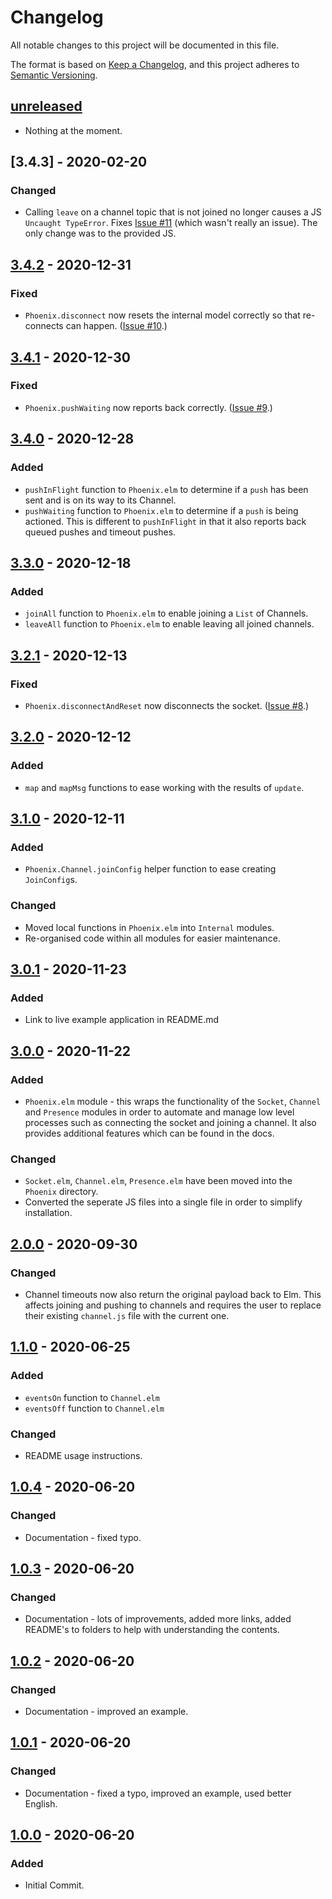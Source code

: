 # Changelog

All notable changes to this project will be documented in this file.

The format is based on [Keep a Changelog](https://keepachangelog.com/en/1.0.0/), and this project adheres to [Semantic Versioning](https://semver.org/spec/v2.0.0.html).

## [unreleased]

- Nothing at the moment.

## [3.4.3] - 2020-02-20

### Changed

- Calling `leave` on a channel topic that is not joined no longer causes a JS `Uncaught TypeError`. Fixes [Issue #11](https://github.com/phollyer/elm-phoenix-websocket/issues/11) (which wasn't really an issue). The only change was to the provided JS.

## [3.4.2] - 2020-12-31

### Fixed

- `Phoenix.disconnect` now resets the internal model correctly so that re-connects can happen. ([Issue #10](https://github.com/phollyer/elm-phoenix-websocket/issues/10).)

## [3.4.1] - 2020-12-30

### Fixed

- `Phoenix.pushWaiting` now reports back correctly. ([Issue #9](https://github.com/phollyer/elm-phoenix-websocket/issues/9).)

## [3.4.0] - 2020-12-28

### Added

- `pushInFlight` function to `Phoenix.elm` to determine if a `push` has been sent and is on its way to its Channel.
- `pushWaiting` function to `Phoenix.elm` to determine if a `push` is being actioned. This is different to `pushInFlight` in that it also reports back queued pushes and timeout pushes.

## [3.3.0] - 2020-12-18

### Added

- `joinAll` function to `Phoenix.elm` to enable joining a `List` of Channels.
- `leaveAll` function to `Phoenix.elm` to enable leaving all joined channels.

## [3.2.1] - 2020-12-13

### Fixed

- `Phoenix.disconnectAndReset` now disconnects the socket. ([Issue #8](https://github.com/phollyer/elm-phoenix-websocket/issues/8).)

## [3.2.0] - 2020-12-12

### Added

- `map` and `mapMsg` functions to ease working with the results of `update`.

## [3.1.0] - 2020-12-11

### Added

- `Phoenix.Channel.joinConfig` helper function to ease creating `JoinConfig`s.

### Changed

- Moved local functions in `Phoenix.elm` into `Internal` modules.
- Re-organised code within all modules for easier maintenance.

## [3.0.1] - 2020-11-23

### Added

- Link to live example application in README.md

## [3.0.0] - 2020-11-22

### Added

- `Phoenix.elm` module - this wraps the functionality of the `Socket`, `Channel` and `Presence` modules in order to automate and manage low level processes such as connecting the socket and joining a channel. It also provides additional features which can be found in the docs.

### Changed

- `Socket.elm`, `Channel.elm`, `Presence.elm` have been moved into the `Phoenix` directory.
- Converted the seperate JS files into a single file in order to simplify installation.

## [2.0.0] - 2020-09-30

### Changed

- Channel timeouts now also return the original payload back to Elm. This affects joining and pushing to channels and requires the user to replace their existing `channel.js` file with the current one.

## [1.1.0] - 2020-06-25

### Added

- `eventsOn` function to `Channel.elm`
- `eventsOff` function to `Channel.elm`

### Changed

- README usage instructions.

## [1.0.4] - 2020-06-20

### Changed

- Documentation - fixed typo.

## [1.0.3] - 2020-06-20

### Changed

- Documentation - lots of improvements, added more links, added README's to folders to help with understanding the contents.

## [1.0.2] - 2020-06-20

### Changed

- Documentation - improved an example.

## [1.0.1] - 2020-06-20

### Changed

- Documentation - fixed a typo, improved an example, used better English.

## [1.0.0] - 2020-06-20

### Added

- Initial Commit.

[unreleased]: https://github.com/phollyer/elm-phoenix-websocket/compare/3.4.2...HEAD
[3.4.2]: https://github.com/phollyer/elm-phoenix-websocket/compare/3.4.1...3.4.2
[3.4.1]: https://github.com/phollyer/elm-phoenix-websocket/compare/3.4.0...3.4.1
[3.4.0]: https://github.com/phollyer/elm-phoenix-websocket/compare/3.3.0...3.4.0
[3.3.0]: https://github.com/phollyer/elm-phoenix-websocket/compare/3.2.1...3.3.0
[3.2.1]: https://github.com/phollyer/elm-phoenix-websocket/compare/3.2.0...3.2.1
[3.2.0]: https://github.com/phollyer/elm-phoenix-websocket/compare/3.1.0...3.2.0
[3.1.0]: https://github.com/phollyer/elm-phoenix-websocket/compare/3.0.1...3.1.0
[3.0.1]: https://github.com/phollyer/elm-phoenix-websocket/compare/3.0.0...3.0.1
[3.0.0]: https://github.com/phollyer/elm-phoenix-websocket/compare/2.0.0...3.0.0
[2.0.0]: https://github.com/phollyer/elm-phoenix-websocket/compare/1.1.0...2.0.0
[1.1.0]: https://github.com/phollyer/elm-phoenix-websocket/compare/1.0.4...1.1.0
[1.0.4]: https://github.com/phollyer/elm-phoenix-websocket/compare/1.0.3...1.0.4
[1.0.3]: https://github.com/phollyer/elm-phoenix-websocket/compare/1.0.2...1.0.3
[1.0.2]: https://github.com/phollyer/elm-phoenix-websocket/compare/1.0.1...1.0.2
[1.0.1]: https://github.com/phollyer/elm-phoenix-websocket/compare/1.0.0...1.0.1
[1.0.0]: https://github.com/phollyer/elm-phoenix-websocket/releases/tag/1.0.0
